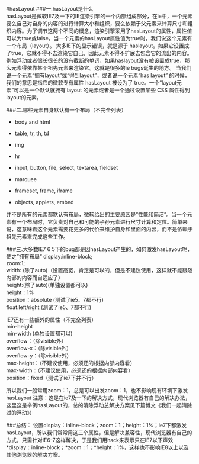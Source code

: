 #hasLayout
###一.hasLayout是什么   
hasLayout是微软IE7及一下的IE渲染引擎的一个内部组成部分，在ie中，一个元素要么自己对自身的内容的进行计算大小和组织，要么依赖于父元素来计算尺寸和组织内容。为了调节这两个不同的概念，渲染引擎采用了hasLayout的属性，属性值可以为true或false。当一个元素的hasLayout属性值为true时，我们说这个元素有一个布局（layout）。
大多IE下的显示错误，就是源于 haslayout。如果它设置成了true，它就不得不去渲染它自己，因此元素不得不扩展去包含它的流出的内容。例如浮动或者很长很长的没有截断的单词，如果haslayout没有被设置成true，那么元素得依靠某个祖先元素来渲染它。这就是很多的ie bugs诞生的地方。
当我们说一个元素“拥有layout”或“得到layout”，或者说一个元素“has layout” 的时候，我们的意思是指它的微软专有属性 hasLayout 被设为了 true。一个“layout元素”可以是一个默认就拥有 layout 的元素或者是一个通过设置某些 CSS 属性得到 layout的元素。

###二.哪些元素自身默认有一个布局（不完全列表）

* body and html

* table, tr, th, td

* img

* hr

* input, button, file, select, textarea, fieldset

* marquee

* frameset, frame, iframe

* objects, applets, embed   

并不是所有的元素都默认有布局，微软给出的主要原因是“性能和简洁”。当一个元素有一个布局时，它负责对自己和可能的子孙元素进行尺寸计算和定位。简单来说，这意味着这个元素需要花更多的代价来维护自身和里面的内容，而不是依赖于祖先元素来完成这些工作。


###三.大多数IE7 6 5下的bug都是因hasLayout产生的，如何激发hasLayout呢，使之”拥有布局“
display:inline-block;  
zoom:1;  
width: (除了auto)（设置高宽，肯定是可以的，但是不建议使用，这样就不能跟随内部的内容而自适应了）  
height:(除了auto)(单独设置都可以)   
height：1%    
position：absolute (测试了ie5、7都不行)   
float:left/right (测试了ie5、7都不行)  

IE7还有一些额外的属性（不完全列表）   
min-height    
min-width  (单独设置都可以)   
overflow：（除visible外）  
overflow-x：（除visible外）   
overflow-y：（除visible外）   
max-height：（不建议使用，必须还的根据内部内容看）  
max-width：（不建议使用，必须还的根据内部内容看）  
position：fixed（测试了ie7下并不行）  

所以我们一般常用zoom：1，总是可以出发zoom：1，也不影响现有环境下激发hasLayout
注意：这是在ie7及一下的解决方式，现代浏览器有自己的解决办法，这里这是举例hasLayout的，总的清除浮动总解决方案见下篇博文《我们一起清除过的浮动》）

###总结：
设置display：inline-block；zoom：1；height：1%；ie7下都激发hasLayout，所以我们常常用这三个属性，但是解决兼容性，现代浏览器有自己的方式，只需针对IE6-7这样解决，于是我们用hack来表示只在IE7以下声效*display：inline-block；*zoom：1；*height：1%，这样也不影响IE8以上以及其他浏览器的解决方案。

